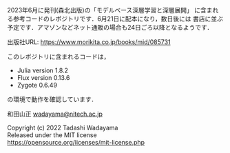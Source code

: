 2023年6月に発刊(森北出版)の「モデルベース深層学習と深層展開」
に含まれる参考コードのレポジトリです．6月21日に配本になり，数日後には
書店に並ぶ予定です．アマゾンなどネット通販の場合も24日ごろ以降となるようです．

出版社URL: https://www.morikita.co.jp/books/mid/085731

このレポジトリに含まれるコードは，

* Julia version 1.8.2
* Flux version 0.13.6
* Zygote 0.6.49

の環境で動作を確認しています．

和田山正 wadayama@nitech.ac.jp

Copyright (c) 2022 Tadashi Wadayama  
Released under the MIT license  
https://opensource.org/licenses/mit-license.php
